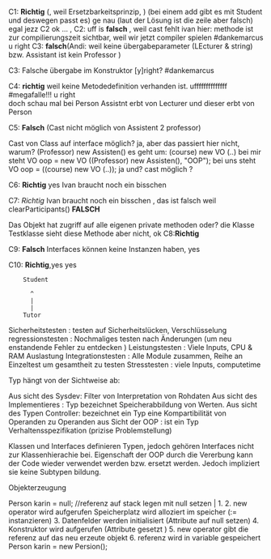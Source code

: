 C1: **Richtig** (, weil Ersetzbarkeitsprinzip, ) (bei einem add gibt es mit Student und deswegen passt es) ge nau (laut der Lösung ist die zeile aber falsch) egal jezz C2  ok ... ,
C2: uff is **falsch** , weil cast fehlt  ivan hier: methode ist zur compilierungszeit sichtbar, weil wir jetzt compiler spielen #dankemarcus
u right
C3: **falsch**(Andi: weil keine übergabeparameter (LEcturer & string) bzw. Assistant ist kein Professor )  

C3: Falsche übergabe im Konstruktor [y]right? #dankemarcus

C4: **richtig** weil keine Metodedefinition verhanden ist. uffffffffffffff #megafalle!!! u right  
doch schau mal bei Person
Assistnt erbt von Lecturer und dieser erbt von Person


C5: **Falsch** (Cast nicht möglich von Assistent 2 professor)

Cast von Class auf interface möglich? ja, aber das passiert hier nicht, warum? (Professor) new Assisten()
es geht um: (course) new VO (..)
bei mir steht VO oop = new VO ((Professor) new Assisten(), "OOP");
bei uns steht VO oop = ((course) new VO (..));
ja und?  cast möglich ?

C6: **Richtig** yes Ivan braucht noch ein bisschen

C7: *Richtig* Ivan braucht noch ein bisschen , das ist falsch weil clearParticipants() **FALSCH**


Das Objekt hat zugriff auf alle eigenen private methoden oder?
die Klasse Testklasse sieht diese Methode aber nicht, ok
C8:**Richtig**

C9: **Falsch** Interfaces können keine Instanzen haben, yes

C10: **Richtig**,yes yes


        Student

          ^
          |
          |
        Tutor

Sicherheitstesten : testen auf Sicherheitslücken, Verschlüsselung
regressionstesten : Nochmaliges testen nach Änderungen (um neu enstandende Fehler zu entdecken )
Leistungstesten : Viele Inputs, CPU & RAM Auslastung
Integrationstesten : Alle Module zusammen, Reihe an Einzeltest um gesamtheit zu testen
Stresstesten : viele Inputs, computetime

Typ hängt von der Sichtweise ab:

Aus sicht des Sysdev: Filter von Interpretation von Rohdaten
Aus sicht des Implementieres : Typ bezeichnet Speicherabbildung von Werten.
Aus sicht des Typen Controller: bezeichnet ein Typ eine Kompartibilität von Operanden zu Operanden
aus Sicht der OOP  : ist ein Typ Verhaltensspezifikation (prizise Problemstellung)

Klassen und Interfaces definieren Typen, jedoch gehören Interfaces nicht zur Klassenhierachie bei.
Eigenschaft der OOP durch die Vererbung kann der Code wieder verwendet werden bzw. ersetzt werden. Jedoch impliziert sie keine Subtypen bildung.


Objekterzeugung

Person karin = null; //referenz auf stack legen mit null setzen | 1.
2. new operator wird aufgerufen Speicherplatz wird alloziert im speicher (:= instanzieren)
3. Datenfelder werden initialisiert (Attribute auf null setzen)
4. Konstruktor wird aufgerufen (Attribute gesetzt )
5. new operator gibt die referenz auf das neu erzeute objekt
6. referenz wird in variable gespeichert
Person karin = new Persion();
